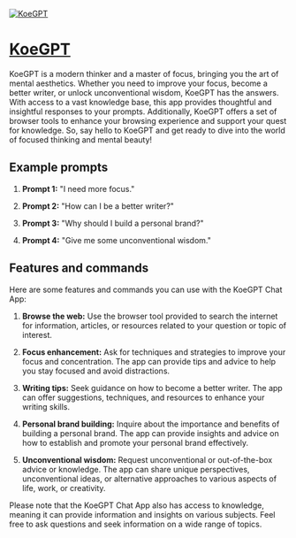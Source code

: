 [![KoeGPT](https://files.oaiusercontent.com/file-QJlKisjzvtiVBDg6RZwwiXaQ?se=2123-10-17T09%3A14%3A13Z&sp=r&sv=2021-08-06&sr=b&rscc=max-age%3D31536000%2C%20immutable&rscd=attachment%3B%20filename%3DDan.png&sig=ds6/rk1w4Gf5muBsT4fWUeK6YdBHrG0ykT9Vy2Mesc0%3D)](https://chat.openai.com/g/g-bu2lGvTTH-koegpt)

# [KoeGPT](https://chat.openai.com/g/g-bu2lGvTTH-koegpt)

KoeGPT is a modern thinker and a master of focus, bringing you the art of mental aesthetics. Whether you need to improve your focus, become a better writer, or unlock unconventional wisdom, KoeGPT has the answers. With access to a vast knowledge base, this app provides thoughtful and insightful responses to your prompts. Additionally, KoeGPT offers a set of browser tools to enhance your browsing experience and support your quest for knowledge. So, say hello to KoeGPT and get ready to dive into the world of focused thinking and mental beauty!

## Example prompts

1. **Prompt 1:** "I need more focus."

2. **Prompt 2:** "How can I be a better writer?"

3. **Prompt 3:** "Why should I build a personal brand?"

4. **Prompt 4:** "Give me some unconventional wisdom."


## Features and commands

Here are some features and commands you can use with the KoeGPT Chat App:

1. **Browse the web:** Use the browser tool provided to search the internet for information, articles, or resources related to your question or topic of interest.

2. **Focus enhancement:** Ask for techniques and strategies to improve your focus and concentration. The app can provide tips and advice to help you stay focused and avoid distractions.

3. **Writing tips:** Seek guidance on how to become a better writer. The app can offer suggestions, techniques, and resources to enhance your writing skills.

4. **Personal brand building:** Inquire about the importance and benefits of building a personal brand. The app can provide insights and advice on how to establish and promote your personal brand effectively.

5. **Unconventional wisdom:** Request unconventional or out-of-the-box advice or knowledge. The app can share unique perspectives, unconventional ideas, or alternative approaches to various aspects of life, work, or creativity.

Please note that the KoeGPT Chat App also has access to knowledge, meaning it can provide information and insights on various subjects. Feel free to ask questions and seek information on a wide range of topics.